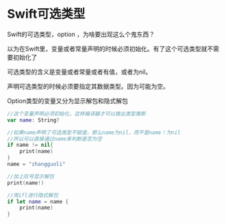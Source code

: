 # Swift可选类型

Swift的可选类型，option ，为啥要出现这么个鬼东西？

以为在Swift里，变量或者常量声明的时候必须初始化。有了这个可选类型就不需要初始化了

可选类型的含义是变量或者常量或者有值，或者为nil。



声明可选类型的时候必须要指定其数据类型。因为可能为空。

Option类型的变量又分为显示解包和隐式解包

```swift
//这个变量声明必须初始化，这样编译器才可以做出类型推断
var name: String?

//如果name声明了可选类型不赋值，那么name为nil，而不是name！为nil
//所以可以直接通过name来判断是否为空
if name != nil{
    print(name)
}
name = "zhangguoli"

//加上叹号显示解包
print(name!)

//用ifl进行隐式解包
if let name = name {
    print(name)
}
```





